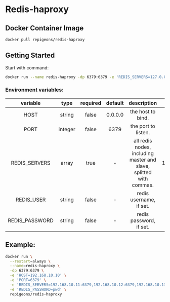 # Redis-haproxy

## Docker Container Image

```bash
docker pull repigeons/redis-haproxy
```

## Getting Started

Start with command:

```bash
docker run --name redis-haproxy -dp 6379:6379 -e 'REDIS_SERVERS=127.0.0.1:6380,127.0.0.1:6381,127.0.0.1:6382' repigeons/redis-haproxy
```

### Environment variables:

|variable      |type   |required|default|description|example|
|:------------:|:-----:|:------:|:-----:|:---------:|:-----:|
|HOST          |string |false   |0.0.0.0|the host to bind.|127.0.0.1|
|PORT          |integer|false   |6379   |the port to listen.|6379|
|REDIS_SERVERS |array  |true    | -     |all redis nodes, including master and slave, splitted with commas.|127.0.0.1:6380,127.0.0.1:6381,127.0.0.1:6382|
|REDIS_USER    |string |false   | -     |redis username, if set.||
|REDIS_PASSWORD|string |false   | -     |redis password, if set.||

## Example:

```bash
docker run \
  --restart=always \
  --name=redis-haproxy \
  -dp 6379:6379 \
  -e 'HOST=192.168.10.10' \
  -e 'PORT=6379' \
  -e 'REDIS_SERVERS=192.168.10.11:6379,192.168.10.12:6379,192.168.10.13:6379' \
  -e 'REDIS_PASSWORD=pwd' \
  repigeons/redis-haproxy
```
